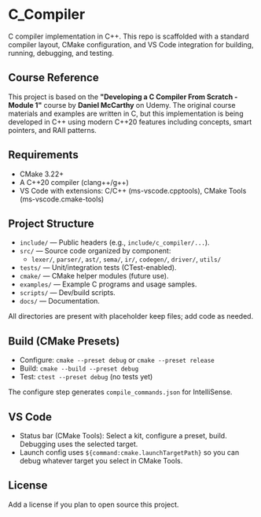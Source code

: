 # C_Compiler

C compiler implementation in C++. This repo is scaffolded with a standard compiler layout, CMake configuration, and VS Code integration for building, running, debugging, and testing.

## Course Reference

This project is based on the **"Developing a C Compiler From Scratch - Module 1"** course by **Daniel McCarthy** on Udemy. The original course materials and examples are written in C, but this implementation is being developed in C++ using modern C++20 features including concepts, smart pointers, and RAII patterns.

## Requirements

- CMake 3.22+
- A C++20 compiler (clang++/g++)
- VS Code with extensions: C/C++ (ms-vscode.cpptools), CMake Tools (ms-vscode.cmake-tools)

## Project Structure

- `include/` — Public headers (e.g., `include/c_compiler/...`).
- `src/` — Source code organized by component:
  - `lexer/`, `parser/`, `ast/`, `sema/`, `ir/`, `codegen/`, `driver/`, `utils/`
- `tests/` — Unit/integration tests (CTest-enabled).
- `cmake/` — CMake helper modules (future use).
- `examples/` — Example C programs and usage samples.
- `scripts/` — Dev/build scripts.
- `docs/` — Documentation.

All directories are present with placeholder keep files; add code as needed.

## Build (CMake Presets)

- Configure: `cmake --preset debug` or `cmake --preset release`
- Build: `cmake --build --preset debug`
- Test: `ctest --preset debug` (no tests yet)

The configure step generates `compile_commands.json` for IntelliSense.

## VS Code

- Status bar (CMake Tools): Select a kit, configure a preset, build. Debugging uses the selected target.
- Launch config uses `${command:cmake.launchTargetPath}` so you can debug whatever target you select in CMake Tools.

## License

Add a license if you plan to open source this project.

